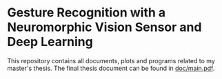 # Gesture Recognition with a Neuromorphic Vision Sensor and Deep Learning

This repository contains all documents, plots and programs related to my
master's thesis. The final thesis document can be found
in [doc/main.pdf](doc/main.pdf).
